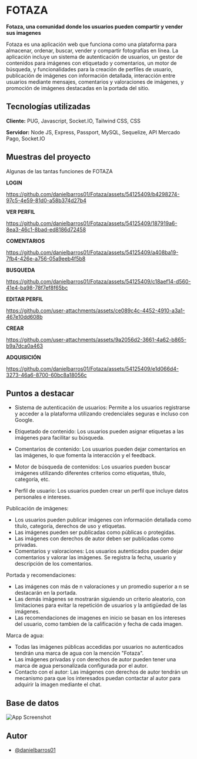 # FOTAZA
**Fotaza, una comunidad donde los usuarios pueden compartir y vender sus imagenes**

Fotaza es una aplicación web que funciona como una plataforma para almacenar, ordenar, buscar, vender y compartir fotografías en línea. La aplicación incluye un sistema de autenticación de usuarios, un gestor de contenidos para imágenes con etiquetado y comentarios, un motor de búsqueda, y funcionalidades para la creación de perfiles de usuario, publicación de imágenes con información detallada, interacción entre usuarios mediante mensajes, comentarios y valoraciones de imágenes, y promoción de imágenes destacadas en la portada del sitio.

## Tecnologías utilizadas
**Cliente:** PUG, Javascript, Socket.IO, Tailwind CSS, CSS

**Servidor:** Node JS, Express, Passport, MySQL, Sequelize, API Mercado Pago, Socket.IO

## Muestras del proyecto

Algunas de las tantas funciones de FOTAZA

**LOGIN**

https://github.com/danielbarros01/Fotaza/assets/54125409/b4298274-97c5-4e59-81d0-a58b374d27b4

**VER PERFIL**

https://github.com/danielbarros01/Fotaza/assets/54125409/187919a6-8ea3-46c1-8bad-ed8186d72458

**COMENTARIOS**

https://github.com/danielbarros01/Fotaza/assets/54125409/a408ba19-7fb4-426e-a756-05a9eeb4f5b8

**BUSQUEDA**

https://github.com/danielbarros01/Fotaza/assets/54125409/c18aef14-d560-41e4-ba98-78f7ef8f65bc

**EDITAR PERFIL**

https://github.com/user-attachments/assets/ce089c4c-4452-4910-a3a1-467e10dd608b

**CREAR**

https://github.com/user-attachments/assets/9a2056d2-3661-4a62-b865-b9a7dca0a463

**ADQUISICIÓN**

https://github.com/danielbarros01/Fotaza/assets/54125409/e1d066d4-3273-46a6-8700-60bc8a18056c

## Puntos a destacar
- Sistema de autenticación de usuarios: Permite a los usuarios registrarse y acceder a la plataforma utilizando credenciales seguras e incluso con Google.

- Etiquetado de contenido: Los usuarios pueden asignar etiquetas a las imágenes para facilitar su búsqueda.

- Comentarios de contenido: Los usuarios pueden dejar comentarios en las imágenes, lo que fomenta la interacción y el feedback.

- Motor de búsqueda de contenidos: Los usuarios pueden buscar imágenes utilizando diferentes criterios como etiquetas, título, categoría, etc.

- Perfil de usuario: Los usuarios pueden crear un perfil que incluye datos personales e intereses.

Publicación de imágenes:

- Los usuarios pueden publicar imágenes con información detallada como título, categoría, derechos de uso y etiquetas.
- Las imágenes pueden ser publicadas como públicas o protegidas.
- Las imágenes con derechos de autor deben ser publicadas como privadas.
- Comentarios y valoraciones: Los usuarios autenticados pueden dejar comentarios y valorar las imágenes. Se registra la fecha, usuario y descripción de los comentarios.

Portada y recomendaciones:

- Las imágenes con más de n valoraciones y un promedio superior a n se destacarán en la portada.
- Las demás imágenes se mostrarán siguiendo un criterio aleatorio, con limitaciones para evitar la repetición de usuarios y la antigüedad de las imágenes.
- Las recomendaciones de imagenes en inicio se basan en los intereses del usuario, como tambien de la calificación y fecha de cada imagen.

Marca de agua:

- Todas las imágenes públicas accedidas por usuarios no autenticados tendrán una marca de agua con la mención "Fotaza".
- Las imágenes privadas y con derechos de autor pueden tener una marca de agua personalizada configurada por el autor.
- Contacto con el autor: Las imágenes con derechos de autor tendrán un mecanismo para que los interesados puedan contactar al autor para adquirir la imagen mediante el chat.

## Base de datos

![App Screenshot](https://i.pinimg.com/736x/79/15/cb/7915cbbaf041b01937d5f7586d5ffd51.jpg)


## Autor

- [@danielbarros01](https://www.github.com/danielbarros01)

